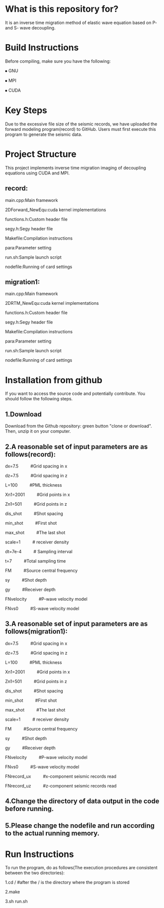 What is this repository for?
=

It is an inverse time migration method of elastic wave equation based on P- and S- wave decoupling.

Build Instructions
=

Before compiling, make sure you have the following:

⦁	GNU

⦁	MPI

⦁	CUDA

Key Steps
=

Due to the excessive file size of the seismic records, we have uploaded the forward modeling program(record) to GitHub. Users must first execute this program to generate the seismic data.

Project Structure
=

This project implements inverse time migration imaging of decoupling equations using CUDA and MPI.

record:
-

main.cpp:Main framework

2DForward_NewEqu:cuda kernel implementations

functions.h:Custom header file

segy.h:Segy header file

Makefile:Compilation instructions

para:Parameter setting

run.sh:Sample launch script

nodefile:Running of card settings

migration1:
-

main.cpp:Main framework

2DRTM_NewEqu:cuda kernel implementations

functions.h:Custom header file

segy.h:Segy header file

Makefile:Compilation instructions

para:Parameter setting

run.sh:Sample launch script

nodefile:Running of card settings

Installation from github
=

If you want to access the source code and potentially contribute. You should follow the following steps.

1.Download
  -
Download from the Github repository: green button "clone or download". Then, unzip it on your computer.

2.A reasonable set of input parameters are as follows(record):
  -
dx=7.5        &nbsp;&nbsp;&nbsp; &nbsp;&nbsp;&nbsp;&nbsp;               #Grid spacing in x

dz=7.5        &nbsp;&nbsp;&nbsp; &nbsp;&nbsp;&nbsp;&nbsp;                     #Grid spacing in z

L=100         &nbsp;&nbsp;&nbsp; &nbsp;&nbsp;&nbsp;&nbsp;                    #PML thickness

Xn1=2001      &nbsp;&nbsp;&nbsp; &nbsp;&nbsp;&nbsp;&nbsp;                #Grid points in x

Zn1=501       &nbsp;&nbsp;&nbsp; &nbsp;&nbsp;&nbsp;&nbsp;                  #Grid points in z

dis_shot      &nbsp;&nbsp;&nbsp; &nbsp;&nbsp;&nbsp;&nbsp;                    #Shot spacing

min_shot      &nbsp;&nbsp;&nbsp; &nbsp;&nbsp;&nbsp;&nbsp;                  #First shot

max_shot      &nbsp;&nbsp;&nbsp; &nbsp;&nbsp;&nbsp;&nbsp;                 #The last shot

scale=1       &nbsp;&nbsp;&nbsp; &nbsp;&nbsp;&nbsp;&nbsp;                      # receiver density

dt=7e-4       &nbsp;&nbsp;&nbsp; &nbsp;&nbsp;&nbsp;&nbsp;                      # Sampling interval

t=7           &nbsp;&nbsp;&nbsp; &nbsp;&nbsp;&nbsp;&nbsp;                               #Total sampling time

FM            &nbsp;&nbsp;&nbsp; &nbsp;&nbsp;&nbsp;&nbsp;                        #Source central frequency

sy               &nbsp;&nbsp;&nbsp; &nbsp;&nbsp;&nbsp;&nbsp;                       #Shot depth

gy                   &nbsp;&nbsp;&nbsp; &nbsp;&nbsp;&nbsp;&nbsp;                   #Receiver depth

FNvelocity          &nbsp;&nbsp;&nbsp; &nbsp;&nbsp;&nbsp;&nbsp;            #P-wave velocity model

FNvs0                 &nbsp;&nbsp;&nbsp; &nbsp;&nbsp;&nbsp;&nbsp;             #S-wave velocity model

3.A reasonable set of input parameters are as follows(migration1):
  -
dx=7.5              &nbsp;&nbsp;&nbsp; &nbsp;&nbsp;&nbsp;&nbsp;               #Grid spacing in x

dz=7.5               &nbsp;&nbsp;&nbsp; &nbsp;&nbsp;&nbsp;&nbsp;              #Grid spacing in z

L=100                 &nbsp;&nbsp;&nbsp; &nbsp;&nbsp;&nbsp;&nbsp;             #PML thickness

Xn1=2001            &nbsp;&nbsp;&nbsp; &nbsp;&nbsp;&nbsp;&nbsp;          #Grid points in x

Zn1=501             &nbsp;&nbsp;&nbsp; &nbsp;&nbsp;&nbsp;&nbsp;            #Grid points in z

dis_shot            &nbsp;&nbsp;&nbsp; &nbsp;&nbsp;&nbsp;&nbsp;              #Shot spacing

min_shot              &nbsp;&nbsp;&nbsp; &nbsp;&nbsp;&nbsp;&nbsp;          #First shot

max_shot             &nbsp;&nbsp;&nbsp; &nbsp;&nbsp;&nbsp;&nbsp;          #The last shot

scale=1              &nbsp;&nbsp;&nbsp; &nbsp;&nbsp;&nbsp;&nbsp;               # receiver density

FM                   &nbsp;&nbsp;&nbsp; &nbsp;&nbsp;&nbsp;&nbsp;                 #Source central frequency

sy                   &nbsp;&nbsp;&nbsp; &nbsp;&nbsp;&nbsp;&nbsp;                  #Shot depth

gy                   &nbsp;&nbsp;&nbsp; &nbsp;&nbsp;&nbsp;&nbsp;                   #Receiver depth

FNvelocity           &nbsp;&nbsp;&nbsp; &nbsp;&nbsp;&nbsp;&nbsp;           #P-wave velocity model

FNvs0                 &nbsp;&nbsp;&nbsp; &nbsp;&nbsp;&nbsp;&nbsp;             #S-wave velocity model

FNrecord_ux            &nbsp;&nbsp;&nbsp; &nbsp;&nbsp;&nbsp;&nbsp;     #x-component seismic records read

FNrecord_uz           &nbsp;&nbsp;&nbsp; &nbsp;&nbsp;&nbsp;&nbsp;      #z-component seismic records read

4.Change the directory of data output in the code before running.
  -
5.Please change the nodefile and run according to the actual running memory.
  -
Run Instructions
=

To run the program, do as follows(The execution procedures are consistent between the two directories):

1.cd /                     #after the /   is the directory where the program is stored
   
2.make

3.sh run.sh


